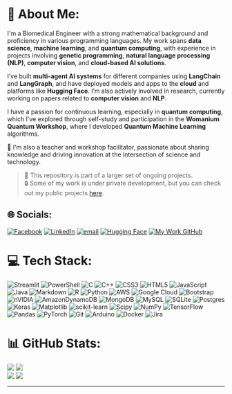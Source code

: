 # 💫 About Me:

I'm a Biomedical Engineer with a strong mathematical background and proficiency in various programming languages. My work spans **data science**, **machine learning**, and **quantum computing**, with experience in projects involving **genetic programming**, **natural language processing (NLP)**, **computer vision**, and **cloud-based AI solutions**.

I’ve built **multi-agent AI systems** for different companies using **LangChain** and **LangGraph**, and have deployed models and apps to the **cloud** and platforms like **Hugging Face**. I’m also actively involved in research, currently working on papers related to **computer vision** and **NLP**.

I have a passion for continuous learning, especially in **quantum computing**, which I’ve explored through self-study and participation in the **Womanium Quantum Workshop**, where I developed **Quantum Machine Learning** algorithms.

🧠 I'm also a teacher and workshop facilitator, passionate about sharing knowledge and driving innovation at the intersection of science and technology.

> 🚀 This repository is part of a larger set of ongoing projects.  
> 🔒 Some of my work is under private development, but you can check out my public projects [here](https://github.com/LilAntonioC).

## 🌐 Socials:
[![Facebook](https://img.shields.io/badge/Facebook-%231877F2.svg?logo=Facebook&logoColor=white&style=for-the-badge)](https://www.facebook.com/antonio.contrerasortiz/)
[![LinkedIn](https://img.shields.io/badge/LinkedIn-%230077B5.svg?logo=LinkedIn&logoColor=white&style=for-the-badge)](https://www.linkedin.com/in/antonio-contreras-ortiz-0661561a6)
[![email](https://img.shields.io/badge/Email-D14836?logo=gmail&logoColor=white&style=for-the-badge)](mailto:jose.contreras@itj.com)
[![Hugging Face](https://img.shields.io/badge/Hugging%20Face-FFD21F?style=for-the-badge&logo=huggingface&logoColor=black&labelColor=FFD21F&color=FFD21F)](https://huggingface.co/LaLegumbreArtificial)
[![My Work GitHub](https://img.shields.io/badge/My%20Work%20GitHub-%23121011?style=for-the-badge&logo=github&logoColor=white)](https://github.com/LilAntonioC)

# 💻 Tech Stack:
![Streamlit](https://img.shields.io/badge/Streamlit-%23FE4B4B.svg?style=for-the-badge&logo=streamlit&logoColor=white) ![PowerShell](https://img.shields.io/badge/PowerShell-%235391FE.svg?style=for-the-badge&logo=powershell&logoColor=white) ![C](https://img.shields.io/badge/c-%2300599C.svg?style=for-the-badge&logo=c&logoColor=white) ![C++](https://img.shields.io/badge/c++-%2300599C.svg?style=for-the-badge&logo=c%2B%2B&logoColor=white) ![CSS3](https://img.shields.io/badge/css3-%231572B6.svg?style=for-the-badge&logo=css3&logoColor=white) ![HTML5](https://img.shields.io/badge/html5-%23E34F26.svg?style=for-the-badge&logo=html5&logoColor=white) ![JavaScript](https://img.shields.io/badge/javascript-%23323330.svg?style=for-the-badge&logo=javascript&logoColor=%23F7DF1E) ![Java](https://img.shields.io/badge/java-%23ED8B00.svg?style=for-the-badge&logo=openjdk&logoColor=white) ![Markdown](https://img.shields.io/badge/markdown-%23000000.svg?style=for-the-badge&logo=markdown&logoColor=white) ![R](https://img.shields.io/badge/r-%23276DC3.svg?style=for-the-badge&logo=r&logoColor=white) ![Python](https://img.shields.io/badge/python-3670A0?style=for-the-badge&logo=python&logoColor=ffdd54) ![AWS](https://img.shields.io/badge/AWS-%23FF9900.svg?style=for-the-badge&logo=amazon-aws&logoColor=white) ![Google Cloud](https://img.shields.io/badge/GoogleCloud-%234285F4.svg?style=for-the-badge&logo=google-cloud&logoColor=white) ![Bootstrap](https://img.shields.io/badge/bootstrap-%238511FA.svg?style=for-the-badge&logo=bootstrap&logoColor=white) ![nVIDIA](https://img.shields.io/badge/cuda-000000.svg?style=for-the-badge&logo=nVIDIA&logoColor=green) ![AmazonDynamoDB](https://img.shields.io/badge/Amazon%20DynamoDB-4053D6?style=for-the-badge&logo=Amazon%20DynamoDB&logoColor=white) ![MongoDB](https://img.shields.io/badge/MongoDB-%234ea94b.svg?style=for-the-badge&logo=mongodb&logoColor=white) ![MySQL](https://img.shields.io/badge/mysql-4479A1.svg?style=for-the-badge&logo=mysql&logoColor=white) ![SQLite](https://img.shields.io/badge/sqlite-%2307405e.svg?style=for-the-badge&logo=sqlite&logoColor=white) ![Postgres](https://img.shields.io/badge/postgres-%23316192.svg?style=for-the-badge&logo=postgresql&logoColor=white) ![Keras](https://img.shields.io/badge/Keras-%23D00000.svg?style=for-the-badge&logo=Keras&logoColor=white) ![Matplotlib](https://img.shields.io/badge/Matplotlib-%23ffffff.svg?style=for-the-badge&logo=Matplotlib&logoColor=black) ![scikit-learn](https://img.shields.io/badge/scikit--learn-%23F7931E.svg?style=for-the-badge&logo=scikit-learn&logoColor=white) ![Scipy](https://img.shields.io/badge/SciPy-%230C55A5.svg?style=for-the-badge&logo=scipy&logoColor=%white) ![NumPy](https://img.shields.io/badge/numpy-%23013243.svg?style=for-the-badge&logo=numpy&logoColor=white) ![TensorFlow](https://img.shields.io/badge/TensorFlow-%23FF6F00.svg?style=for-the-badge&logo=TensorFlow&logoColor=white) ![Pandas](https://img.shields.io/badge/pandas-%23150458.svg?style=for-the-badge&logo=pandas&logoColor=white) ![PyTorch](https://img.shields.io/badge/PyTorch-%23EE4C2C.svg?style=for-the-badge&logo=PyTorch&logoColor=white) ![Git](https://img.shields.io/badge/git-%23F05033.svg?style=for-the-badge&logo=git&logoColor=white) ![Arduino](https://img.shields.io/badge/-Arduino-00979D?style=for-the-badge&logo=Arduino&logoColor=white) ![Docker](https://img.shields.io/badge/docker-%230db7ed.svg?style=for-the-badge&logo=docker&logoColor=white) ![Jira](https://img.shields.io/badge/jira-%230A0FFF.svg?style=for-the-badge&logo=jira&logoColor=white)
# 📊 GitHub Stats:
![](https://github-readme-stats.vercel.app/api?username=AntonioContrerasO&theme=dark&hide_border=false&include_all_commits=true&count_private=true)
![](https://github-readme-stats.vercel.app/api?username=LilAntonioC&theme=dark&hide_border=false&include_all_commits=true&count_private=true)<br/>
![](https://github-readme-stats.vercel.app/api/top-langs/?username=AntonioContrerasO&theme=dark&hide_border=false&include_all_commits=true&count_private=true&layout=compact)
![](https://github-readme-stats.vercel.app/api/top-langs/?username=AntonioContrerasO&theme=dark&hide_border=false&include_all_commits=true&count_private=true&layout=compact)<br/>

---

<!-- Proudly created with GPRM ( https://gprm.itsvg.in ) -->
